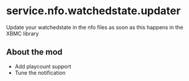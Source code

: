 # service.nfo.watchedstate.updater
Update your watchedstate in the nfo files as soon as this happens in the XBMC library

## About the mod
- Add playcount support
- Tune the notification
